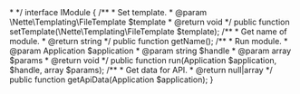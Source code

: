 <?php

namespace DeployCenter;

/**
 * Interface for all modules.
 *
 * @copyright: Copyright (c) 2013 Ledvinka Vít
 * @author: Ledvinka Vít, frosty22 <ledvinka.vit@gmail.com>
 *
 */
interface IModule
{


	/**
	 * Set template.
	 * @param \Nette\Templating\FileTemplate $template
	 * @return void
	 */
	public function setTemplate(\Nette\Templating\FileTemplate $template);


	/**
	 * Get name of module.
	 * @return string
	 */
	public function getName();


	/**
	 * Run module.
	 * @param Application $application
	 * @param string $handle
	 * @param array $params
	 * @return void
	 */
	public function run(Application $application, $handle, array $params);


	/**
	 * Get data for API.
	 * @return null|array
	 */
	public function getApiData(Application $application);

}
